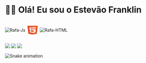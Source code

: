 # :man_technologist: Olá! Eu sou o Estevão Franklin


<div style="display: inline_block"><br>
  <img align="center" alt="Rafa-Js" height="30" width="40" src="https://cdn.jsdelivr.net/gh/devicons/devicon/icons/java/java-original-wordmark.svg">
  <img align="center" alt="Rafa-HTML" height="30" width="40" src="https://raw.githubusercontent.com/devicons/devicon/master/icons/html5/html5-original.svg">
  <img align="center" alt="Rafa-HTML" height="30" width="40" src="https://cdn.jsdelivr.net/gh/devicons/devicon/icons/intellij/intellij-original.svg" />



</div>

##
 
<div>
  
  <a href="https://instagram.com/estevao6c" target="_blank"><img src="https://img.shields.io/badge/-Instagram-%23E4405F?style=for-the-badge&logo=instagram&logoColor=white" target="_blank"></a>
 	  <a href="estevao-franklin@hotmail.com" target="_blank"><img src="https://img.shields.io/badge/-Hotmail-0078D4?style=for-the-badge&logo=instagram&logoColor=white" target="_blank"></a>
   <a href="https://www.linkedin.com/in/estev%C3%A3o-franklin-550023201" target="_blank"><img src="https://img.shields.io/badge/-LinkedIn-%230077B5?style=for-the-badge&logo=linkedin&logoColor=white" target="_blank"></a> 
 
  ![Snake animation](https://github.com/EstevaoFranklin/rafaballerini/blob/output/github-contribution-grid-snake.svg)
 
</div>
